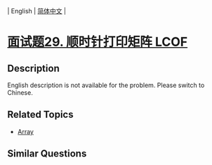 
| English | [简体中文](README.md) |

# [面试题29. 顺时针打印矩阵  LCOF](https://leetcode-cn.com/problems/shun-shi-zhen-da-yin-ju-zhen-lcof/)

## Description

English description is not available for the problem. Please switch to Chinese.

## Related Topics

- [Array](https://leetcode-cn.com/tag/array)

## Similar Questions


